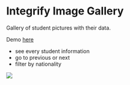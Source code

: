 # Integrify Image Gallery

Gallery of student pictures with their data.

Demo [here](https://antonijak.github.io/10-Image-Gallery/)

- see every student information
- go to previous or next
- filter by nationality

![](example.gif)
